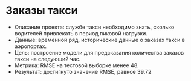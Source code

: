 # Заказы такси

* Описание проекта: службе такси необходимо знать, сколько водителей привлекать в период пиковой нагрузки.
* Данные: временной ряд, исторические данные о заказах такси в аэропортах.
* Цель: построение модели для предсказания количества заказов такси на следующий час.
* Метрика:  RMSE на тестовой выборке менее 48.
* Результат: достигнуто значение RMSE, равное 39.72
